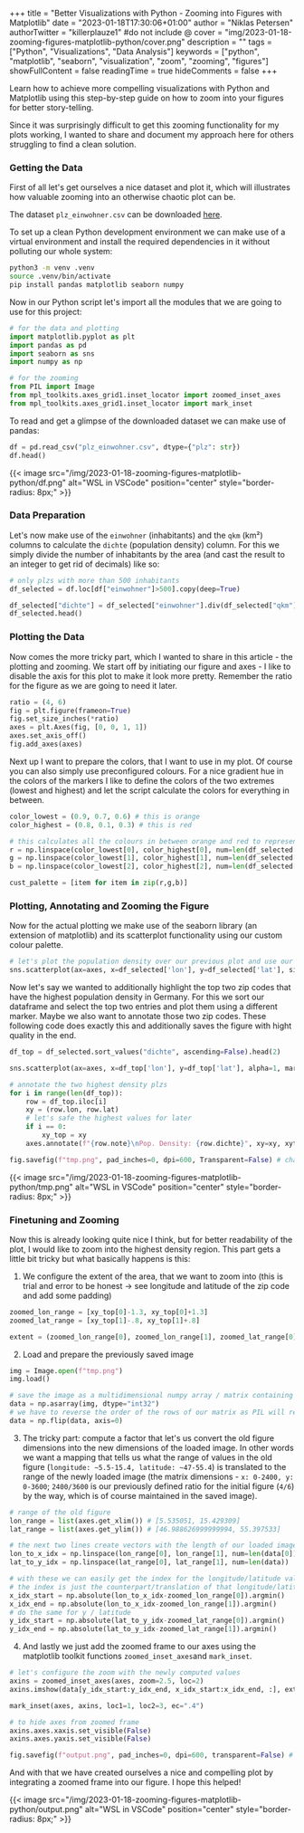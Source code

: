 +++
title = "Better Visualizations with Python - Zooming into Figures with Matplotlib"
date = "2023-01-18T17:30:06+01:00"
author = "Niklas Petersen"
authorTwitter = "killerplauze1" #do not include @
cover = "img/2023-01-18-zooming-figures-matplotlib-python/cover.png"
description = ""
tags = ["Python", "Visualizations", "Data Analysis"]
keywords = ["python", "matplotlib", "seaborn", "visualization", "zoom", "zooming", "figures"]
showFullContent = false
readingTime = true
hideComments = false
+++

Learn how to achieve more compelling visualizations with Python and Matplotlib using this step-by-step guide on how to zoom into your figures for better story-telling.

Since it was surprisingly difficult to get this zooming functionality for my plots working, I wanted to share and document my approach here for others struggling to find a clean solution.

### Getting the Data
First of all let's get ourselves a nice dataset and plot it, which will illustrates how valuable zooming into an otherwise chaotic plot can be.

The dataset `plz_einwohner.csv` can be downloaded [here](https://www.suche-postleitzahl.org/downloads#google_vignette). 

To set up a clean Python development environment we can make use of a virtual environment and install the required dependencies in it without polluting our whole system:

```bash
python3 -m venv .venv
source .venv/bin/activate
pip install pandas matplotlib seaborn numpy
```

Now in our Python script let's import all the modules that we are going to use for this project:

```python
# for the data and plotting
import matplotlib.pyplot as plt
import pandas as pd
import seaborn as sns
import numpy as np

# for the zooming
from PIL import Image
from mpl_toolkits.axes_grid1.inset_locator import zoomed_inset_axes
from mpl_toolkits.axes_grid1.inset_locator import mark_inset
```

To read and get a glimpse of the downloaded dataset we can make use of pandas:

```python
df = pd.read_csv("plz_einwohner.csv", dtype={"plz": str})
df.head()
```
{{< image src="/img/2023-01-18-zooming-figures-matplotlib-python/df.png" alt="WSL in VSCode" position="center" style="border-radius: 8px;" >}}

### Data Preparation
Let's now make use of the `einwohner` (inhabitants) and the `qkm` (km²) columns to calculate the `dichte` (population density) column. For this we simply divide the number of  inhabitants by the area (and cast the result to an integer to get rid of decimals) like so:
```python
# only plzs with more than 500 inhabitants
df_selected = df.loc[df["einwohner"]>500].copy(deep=True)

df_selected["dichte"] = df_selected["einwohner"].div(df_selected["qkm"]).astype(int)
df_selected.head()
```

### Plotting the Data
Now comes the more tricky part, which I wanted to share in this article - the plotting and zooming.
We start off by initiating our figure and axes - I like to disable the axis for this plot to make it look more pretty. Remember the ratio for the figure as we are going to need it later.
```python
ratio = (4, 6)
fig = plt.figure(frameon=True)
fig.set_size_inches(*ratio)
axes = plt.Axes(fig, [0, 0, 1, 1])
axes.set_axis_off()
fig.add_axes(axes)
```
Next up I want to prepare the colors, that I want to use in my plot. Of course you can also simply use preconfigured colours. For a nice gradient hue in the colors of the markers I like to define the colors of the two extremes (lowest and highest) and let the script calculate the colors for everything in between.
```python
color_lowest = (0.9, 0.7, 0.6) # this is orange
color_highest = (0.8, 0.1, 0.3) # this is red

# this calculates all the colours in between orange and red to represent the different population density values that we have in our dataset
r = np.linspace(color_lowest[0], color_highest[0], num=len(df_selected["dichte"].unique()))
g = np.linspace(color_lowest[1], color_highest[1], num=len(df_selected["dichte"].unique()))
b = np.linspace(color_lowest[2], color_highest[2], num=len(df_selected["dichte"].unique()))

cust_palette = [item for item in zip(r,g,b)]
```

### Plotting, Annotating and Zooming the Figure
Now for the actual plotting we make use of the seaborn library (an extension of matplotlib) and its scatterplot functionality using our custom colour palette.
```python
# let's plot the population density over our previous plot and use our custom color palette
sns.scatterplot(ax=axes, x=df_selected['lon'], y=df_selected['lat'], size=abs(df_selected["dichte"]), alpha=1, marker='.', hue=abs(df_selected["dichte"]), palette=cust_palette, legend=False)
```
Now let's say we wanted to additionally highlight the top two zip codes that have the highest population density in Germany.
For this we sort our dataframe and select the top two entries and plot them using a different marker.
Maybe we also want to annotate those two zip codes.
These following code does exactly this and additionally saves the figure with hight quality in the end.
```python
df_top = df_selected.sort_values("dichte", ascending=False).head(2)

sns.scatterplot(ax=axes, x=df_top['lon'], y=df_top['lat'], alpha=1, marker='^', color=color_highest, legend=False)

# annotate the two highest density plzs
for i in range(len(df_top)):
    row = df_top.iloc[i]
    xy = (row.lon, row.lat)
    # let's safe the highest values for later
    if i == 0:
        xy_top = xy
    axes.annotate(f"{row.note}\nPop. Density: {row.dichte}", xy=xy, xytext=(xy[0]-1, xy[1]-.6), fontsize=5.5, arrowprops=dict(arrowstyle="->", facecolor='black'))

fig.savefig(f"tmp.png", pad_inches=0, dpi=600, Transparent=False) # change transparency to your liking
```
{{< image src="/img/2023-01-18-zooming-figures-matplotlib-python/tmp.png" alt="WSL in VSCode" position="center" style="border-radius: 8px;" >}}

### Finetuning and Zooming
Now this is already looking quite nice I think, but for better readability of the plot, I would like to zoom into the highest density region.
This part gets a little bit tricky but what basically happens is this:
1. We configure the extent of the area, that we want to zoom into (this is trial and error to be honest -> see longitude and latitude of the zip code and add some padding)
```python
zoomed_lon_range = [xy_top[0]-1.3, xy_top[0]+1.3]
zoomed_lat_range = [xy_top[1]-.8, xy_top[1]+.8]

extent = (zoomed_lon_range[0], zoomed_lon_range[1], zoomed_lat_range[0], zoomed_lat_range[1])
```

2. Load and prepare the previously saved image
```python
img = Image.open(f"tmp.png")
img.load()

# save the image as a multidimensional numpy array / matrix containing ints
data = np.asarray(img, dtype="int32")
# we have to reverse the order of the rows of our matrix as PIL will read it in reverse
data = np.flip(data, axis=0)
```
3. The tricky part: compute a factor that let's us convert the old figure dimensions into the new dimensions of the loaded image. In other words we want a mapping that tells us what the range of values in the old figure (`longitude: ~5.5-15.4, latitude: ~47-55.4`) is translated to the range of the newly loaded image (the matrix dimensions - `x: 0-2400, y: 0-3600`; `2400/3600` is our previously defined ratio for the initial figure (`4/6`) by the way, which is of course maintained in the saved image).

```python
# range of the old figure
lon_range = list(axes.get_xlim()) # [5.535051, 15.429309]
lat_range = list(axes.get_ylim()) # [46.988626999999994, 55.397533]

# the next two lines create vectors with the length of our loaded image data array that contain values ranging within the previously computed longitude, latitude ranges
lon_to_x_idx = np.linspace(lon_range[0], lon_range[1], num=len(data[0])) 
lat_to_y_idx = np.linspace(lat_range[0], lat_range[1], num=len(data))

# with these we can easily get the index for the longitude/latitude values of our zoomed frame using the argmin function which gives us the index of the value that is closest to the zoomed value
# the index is just the counterpart/translation of that longitude/latitude in the newly loaded image data array
x_idx_start = np.absolute(lon_to_x_idx-zoomed_lon_range[0]).argmin()
x_idx_end = np.absolute(lon_to_x_idx-zoomed_lon_range[1]).argmin()
# do the same for y / latitude
y_idx_start = np.absolute(lat_to_y_idx-zoomed_lat_range[0]).argmin()
y_idx_end = np.absolute(lat_to_y_idx-zoomed_lat_range[1]).argmin()
```

4. And lastly we just add the zoomed frame to our axes using the matplotlib toolkit functions `zoomed_inset_axes`and `mark_inset`.
```python
# let's configure the zoom with the newly computed values
axins = zoomed_inset_axes(axes, zoom=2.5, loc=2)
axins.imshow(data[y_idx_start:y_idx_end, x_idx_start:x_idx_end, :], extent=extent, origin="lower")

mark_inset(axes, axins, loc1=1, loc2=3, ec=".4")

# to hide axes from zoomed frame
axins.axes.xaxis.set_visible(False)
axins.axes.yaxis.set_visible(False)

fig.savefig(f"output.png", pad_inches=0, dpi=600, transparent=False) # change transparency to your liking
```

And with that we have created ourselves a nice and compelling plot by integrating a zoomed frame into our figure. I hope this helped!

{{< image src="/img/2023-01-18-zooming-figures-matplotlib-python/output.png" alt="WSL in VSCode" position="center" style="border-radius: 8px;" >}}